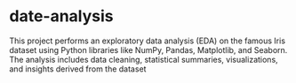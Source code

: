 # date-analysis
This project performs an exploratory data analysis (EDA) on the famous Iris dataset using Python libraries like NumPy, Pandas, Matplotlib, and Seaborn. The analysis includes data cleaning, statistical summaries, visualizations, and insights derived from the dataset
